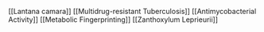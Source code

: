 [[Lantana camara]]
[[Multidrug-resistant Tuberculosis]]
[[Antimycobacterial Activity]]
[[Metabolic Fingerprinting]]
[[Zanthoxylum Leprieurii]]
